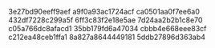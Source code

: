 3e27bd90eeff9aef
a9f0a93ac1724acf
ca0501aa0f7ee6a0
432df7228c299a5f
6ff3c83f2e18e5ae
7d24aa2b2b1c8e70
c05a766dc8afacd1
35bb179fd6a47034
cbbb4e668eee83cf
c212ea48ceb1ffa1
8a827a8644449181
5ddb27896d363ab4
